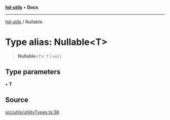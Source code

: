 [**hd-utils**](../README.md) • **Docs**

***

[hd-utils](../globals.md) / Nullable

# Type alias: Nullable\<T\>

> **Nullable**\<`T`\>: `T` \| `null`

## Type parameters

• **T**

## Source

[src/utils/utilityTypes.ts:36](https://github.com/AhmadHddad/h-utils/blob/5c76ff5de068cee019fc632d9da2e395721bb48f/src/utils/utilityTypes.ts#L36)
